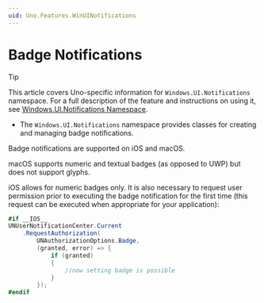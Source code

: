 ```yaml
---
uid: Uno.Features.WinUINotifications
---
```


# Badge Notifications

> [!TIP]
> This article covers Uno-specific information for `Windows.UI.Notifications` namespace. For a full description of the feature and instructions on using it, see [Windows.UI.Notifications Namespace](https://learn.microsoft.com/uwp/api/windows.ui.notifications).

* The `Windows.UI.Notifications` namespace provides classes for creating and managing badge notifications.

Badge notifications are supported on iOS and macOS.

macOS supports numeric and textual badges (as opposed to UWP) but does not support glyphs.

iOS allows for numeric badges only. It is also necessary to request user permission prior to executing the badge notification for the first time (this request can be executed when appropriate for your application):

```csharp
#if __IOS__
UNUserNotificationCenter.Current
    .RequestAuthorization(
        UNAuthorizationOptions.Badge,
        (granted, error) => {
            if (granted)
            {
                //now setting badge is possible
            }
        });
#endif
```
